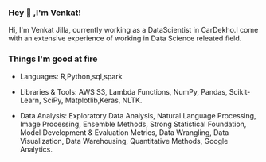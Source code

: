 ### Hey  👋 ,I'm Venkat!


Hi, I'm Venkat Jilla, currently working as a DataScientist in CarDekho.I come with an extensive experience of working in Data Science releated field.

### Things I'm good at fire

- Languages: R,Python,sql,spark
- Libraries & Tools: AWS S3, Lambda Functions, NumPy, Pandas, Scikit-Learn, SciPy, Matplotlib,Keras, NLTK.

- Data Analysis: Exploratory Data Analysis, Natural Language Processing, Image Processing, Ensemble Methods, Strong Statistical Foundation, Model Development & Evaluation Metrics, Data Wrangling, Data Visualization, Data Warehousing, Quantitative Methods, Google Analytics.
